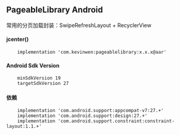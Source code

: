 ## PageableLibrary Android

常用的分页加载封装：SwipeRefreshLayout + RecyclerView


#### jcenter()
```
    implementation 'com.kevinwen:pageablelibrary:x.x.x@aar'
```

#### Android Sdk Version
```
    minSdkVersion 19
    targetSdkVersion 27
```

#### 依赖
```
    implementation 'com.android.support:appcompat-v7:27.+'
    implementation 'com.android.support:design:27.+'
    implementation 'com.android.support.constraint:constraint-layout:1.1.+'
```